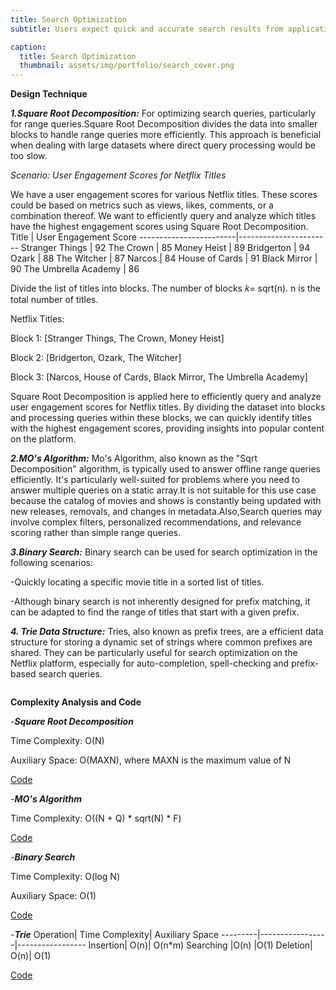 ```yaml
---
title: Search Optimization
subtitle: Users expect quick and accurate search results from applications and websites. Efficient search functionality is crucial for improving user experience, increasing engagement, and ensuring users find relevant content promptly. Optimizing search queries, processing large datasets efficiently, and handling dynamic data are key challenges in search optimization. 

caption:
  title: Search Optimization
  thumbnail: assets/img/portfolio/search_cover.png
---
```

**Design Technique**

_**1.Square Root Decomposition:**_
For optimizing search queries, particularly for range queries.Square Root Decomposition divides the data into smaller blocks to handle range queries more efficiently. This approach is beneficial when dealing with large datasets where direct query processing would be too slow.

_Scenario: User Engagement Scores for Netflix Titles_

We have a user engagement scores for various Netflix titles. These scores could be based on metrics such as views, likes, comments, or a combination thereof. We want to efficiently query and analyze which titles have the highest engagement scores using Square Root Decomposition.
Title                   | User Engagement Score
------------------------|-----------------------
Stranger Things         | 92
The Crown               | 85
Money Heist             | 89
Bridgerton              | 94
Ozark                   | 88
The Witcher             | 87
Narcos                  | 84
House of Cards          | 91
Black Mirror            | 90
The Umbrella Academy    | 86

Divide the list of titles into blocks. The number of blocks 𝑘= sqrt(n).
n is the total number of titles.

Netflix Titles:

Block 1: [Stranger Things, The Crown, Money Heist]

Block 2: [Bridgerton, Ozark, The Witcher]

Block 3: [Narcos, House of Cards, Black Mirror, The Umbrella Academy]

Square Root Decomposition is applied here to efficiently query and analyze user engagement scores for Netflix titles. By dividing the dataset into blocks and processing queries within these blocks, we can quickly identify titles with the highest engagement scores, providing insights into popular content on the platform.

_**2.MO's Algorithm:**_
Mo's Algorithm, also known as the "Sqrt Decomposition" algorithm, is typically used to answer offline range queries efficiently. It's particularly well-suited for problems where you need to answer multiple queries on a static array.It is not suitable for this use case because the catalog of movies and shows is constantly being updated with new releases, removals, and changes in metadata.Also,Search queries may involve complex filters, personalized recommendations, and relevance scoring rather than simple range queries.

_**3.Binary Search:**_
Binary search can be used for search optimization in the following scenarios:

-Quickly locating a specific movie title in a sorted list of titles.

-Although binary search is not inherently designed for prefix matching, it can be adapted to find the range of titles that start with a given prefix.

_**4. Trie Data Structure:**_
Tries, also known as prefix trees, are a efficient data structure for storing a dynamic set of strings where common prefixes are shared. They can be particularly useful for search optimization on the Netflix platform, especially for auto-completion, spell-checking and prefix-based search queries. 

<img source="assets/img/inside/trie.png">

**Complexity Analysis and Code**

-**_Square Root Decomposition_**

Time Complexity: O(N)

Auxiliary Space: O(MAXN), where MAXN is the maximum value of N

[Code](https://github.com/PAI-SHREYA/DSA/blob/main/sqrt_dec.cpp)

-**_MO's Algorithm_**

Time Complexity: O((N + Q) * sqrt(N) * F)

[Code](https://github.com/PAI-SHREYA/DSA/blob/main/mo.cpp)

-_**Binary Search**_

Time Complexity: O(log N)

Auxiliary Space: O(1)

[Code](https://github.com/PAI-SHREYA/DSA/blob/main/Binary_serach.cpp)

-_**Trie**_
Operation|	Time Complexity|	Auxiliary Space
---------|-----------------|-----------------
Insertion|	O(n)|	O(n*m)
Searching	|O(n)	|O(1)
Deletion|	O(n)|	O(1)

[Code](https://github.com/PAI-SHREYA/DSA/blob/main/Trees/Trie.cpp)





